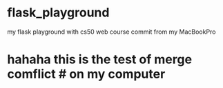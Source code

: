 # flask_playground
my flask playground with cs50 web course
commit from my MacBookPro
# hahaha this is the test of merge comflict # on my computer
